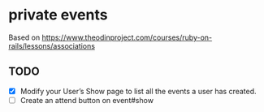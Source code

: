 # private events

Based on https://www.theodinproject.com/courses/ruby-on-rails/lessons/associations

## TODO
- [x] Modify your User’s Show page to list all the events a user has created.
- [ ] Create an attend button on event#show
